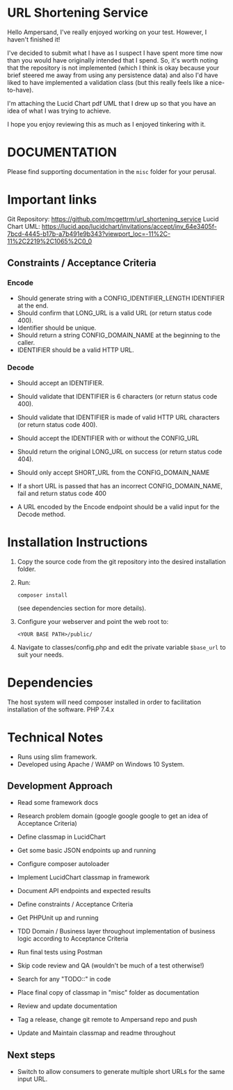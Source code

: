 # URL Shortening Service
Hello Ampersand, I've really enjoyed working on your test. However, I haven't finished it! 

I've decided to submit what I have as I suspect I have spent more time now than you would have originally intended that I spend.
So, it's worth noting that the repository is not implemented (which I think is okay because your brief steered me away from
using any persistence data) and also I'd have liked to have implemented a validation class (but this really feels like a nice-to-have).

I'm attaching the Lucid Chart pdf UML that I drew up so that you have an idea of what I was trying to achieve. 

I hope you enjoy reviewing this as much as I enjoyed tinkering with it. 

# DOCUMENTATION
Please find supporting documentation in the `misc` folder for your perusal. 

# Important links
Git Repository: https://github.com/mcgettrm/url_shortening_service
Lucid Chart UML: https://lucid.app/lucidchart/invitations/accept/inv_64e3405f-7bcd-4445-b17b-a7b491e9b343?viewport_loc=-11%2C-11%2C2219%2C1065%2C0_0

## Constraints / Acceptance Criteria
### Encode
- Should generate string with a CONFIG_IDENTIFIER_LENGTH IDENTIFIER at the end.
- Should confirm that LONG_URL is a valid URL (or return status code 400).
- Identifier should be unique.
- Should return a string CONFIG_DOMAIN_NAME at the beginning to the caller.
- IDENTIFIER should be a valid HTTP URL.

### Decode
- Should accept an IDENTIFIER.
- Should validate that IDENTIFIER is 6 characters (or return status code 400).
- Should validate that IDENTIFIER is made of valid HTTP URL characters (or return status code 400).
- Should accept the IDENTIFIER with or without the CONFIG_URL
- Should return the original LONG_URL on success (or return status code 404).
- Should only accept SHORT_URL from the CONFIG_DOMAIN_NAME
- If a short URL is passed that has an incorrect CONFIG_DOMAIN_NAME, fail and return status code 400 

- A URL encoded by the Encode endpoint should be a valid input for the Decode method.

# Installation Instructions
1. Copy the source code from the git repository into the desired installation folder.
2. Run:
   ``` 
   composer install
   ``` 
   (see dependencies section for more details).
3. Configure your webserver and point the web root to: 
   ```
   <YOUR BASE PATH>/public/
   ``` 
   
4. Navigate to classes/config.php and edit the private variable `$base_url` to suit your needs.

# Dependencies
The host system will need composer installed in order to facilitation installation of the software.
PHP 7.4.x

# Technical Notes
- Runs using slim framework.
- Developed using Apache / WAMP on Windows 10 System.

## Development Approach
- Read some framework docs
- Research problem domain (google google google to get an idea of Acceptance Criteria)
- Define classmap in LucidChart
- Get some basic JSON endpoints up and running
- Configure composer autoloader
- Implement LucidChart classmap in framework
- Document API endpoints and expected results
- Define constraints / Acceptance Criteria 
- Get PHPUnit up and running
- TDD Domain / Business layer throughout implementation of business logic according to Acceptance Criteria
- Run final tests using Postman
- Skip code review and QA (wouldn't be much of a test otherwise!)
- Search for any "TODO::" in code
- Place final copy of classmap in "misc" folder as documentation
- Review and update documentation
- Tag a release, change git remote to Ampersand repo and push

- Update and Maintain classmap and readme throughout


## Next steps
- Switch to allow consumers to generate multiple short URLs for the same input URL. 